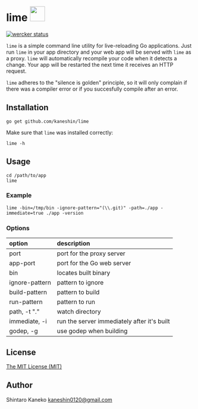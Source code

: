 # lime <img src=https://raw.githubusercontent.com/kaneshin/lime/master/lime.png height=40 />

[![wercker status](https://app.wercker.com/status/5ae8f488a3136a826b480a6bbf33138a/s/master "wercker status")](https://app.wercker.com/project/bykey/5ae8f488a3136a826b480a6bbf33138a)

`lime` is a simple command line utility for live-reloading Go applications.
Just run `lime` in your app directory and your web app will be served with 
`lime` as a proxy. `lime` will automatically recompile your code when it 
detects a change. Your app will be restarted the next time it receives an 
HTTP request.

`lime` adheres to the "silence is golden" principle, so it will only complain 
if there was a compiler error or if you succesfully compile after an error.

## Installation

```shell
go get github.com/kaneshin/lime
```

Make sure that `lime` was installed correctly:

```shell
lime -h
```

## Usage

```shell
cd /path/to/app
lime
```

### Example

```shell
lime -bin=/tmp/bin -ignore-pattern="(\\.git)" -path=./app -immediate=true ./app -version
```

### Options

| option | description |
| :----- | :---------- |
| port             | port for the proxy server |
| app-port         | port for the Go web server |
| bin              | locates built binary |
| ignore-pattern   | pattern to ignore |
| build-pattern    | pattern to build |
| run-pattern      | pattern to run |
| path, -t "."     | watch directory |
| immediate, -i    | run the server immediately after it's built |
| godep, -g        | use godep when building |


## License

[The MIT License (MIT)](http://kaneshin.mit-license.org/)


## Author

Shintaro Kaneko <kaneshin0120@gmail.com>
